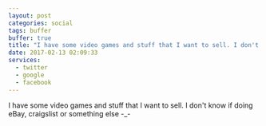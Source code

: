 ```yaml
---
layout: post
categories: social
tags: buffer
buffer: true
title: "I have some video games and stuff that I want to sell. I don't know if doing eBay, craigslist or something else -_-"
date: 2017-02-13 02:09:33
services: 
  - twitter
  - google
  - facebook
---
```

I have some video games and stuff that I want to sell. I don't know if doing eBay, craigslist or something else -_-
